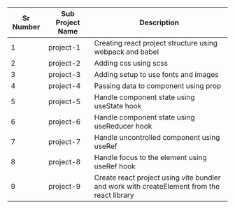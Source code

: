 | Sr Number | Sub Project Name | Description                                                                                |
| --------- | ---------------- | ------------------------------------------------------------------------------------------ |
| 1         | project-1        | Creating react project structure using webpack and babel                                   |
| 2         | project-2        | Adding css using scss                                                                      |
| 3         | project-3        | Adding setup to use fonts and images                                                       |
| 4         | project-4        | Passing data to component using prop                                                       |
| 5         | project-5        | Handle component state using useState hook                                                 |
| 6         | project-6        | Handle component state using useReducer hook                                               |
| 7         | project-7        | Handle uncontrolled component using useRef                                                 |
| 8         | project-8        | Handle focus to the element using useRef hook                                              |
| 9         | project-9        | Create react project using vite bundler and work with createElement from the react library |

